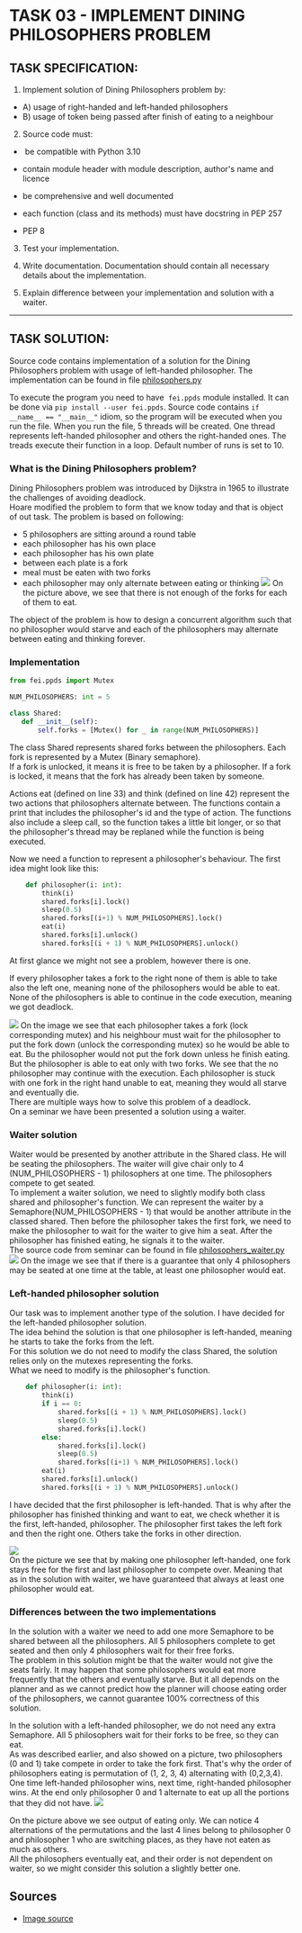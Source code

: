 # TASK 03 - IMPLEMENT DINING PHILOSOPHERS PROBLEM

## TASK SPECIFICATION:

1. Implement solution of Dining Philosophers problem by:
  - A) usage of right-handed and left-handed philosophers
  - B) usage of token being passed after finish of eating to a neighbour
2. Source code must:   
  
  -  be compatible with Python 3.10
    
  - contain module header with module description, author's name and licence
    
  - be comprehensive and well documented
    
  - each function (class and its methods) must have docstring in PEP 257
    
  - PEP 8
    
3. Test your implementation.
  
4. Write documentation. Documentation should contain all necessary details about the implementation.
  
5. Explain difference between your implementation and solution with a waiter.
  

---

## TASK SOLUTION:

Source code contains implementation of a solution for the Dining Philosophers problem with usage of left-handed philosopher. The implementation can be found in file [philosophers.py](https://github.com/AlzbetaFekiacova/Fekiacova_105061_feippds/blob/03/philosphers.py)

To execute the program you need to have  `fei.ppds` module installed. It can be done via `pip install --user fei.ppds`. Source code contains `if __name__ == "__main__"` idiom, so the program will be executed when you run the file. When you run the file, 5 threads will be created. One thread represents left-handed philosopher and others the right-handed ones. The treads execute their function in a loop. Default number of runs is set to 10.

### What is the Dining Philosophers problem?

Dining Philosophers problem was introduced by Dijkstra in 1965 to illustrate the challenges of avoiding deadlock.  
Hoare modified the problem to form that we know today and that is object of out task. The problem is based on following:

- 5 philosophers are sitting around a round table
- each philosopher has his own place
- each philosopher has his own plate
- between each plate is a fork
- meal must be eaten with two forks
- each philosopher may only alternate between eating or thinking
![](problem_img.png)
On the picture above, we see that there is not enough of the forks for each of them to eat.

The object of the problem is how to design a concurrent algorithm such that no philosopher would starve and each of the philosophers may alternate between eating and thinking forever.

### Implementation
```python
from fei.ppds import Mutex  

NUM_PHILOSOPHERS: int = 5  

class Shared:  
   def __init__(self):       
       self.forks = [Mutex() for _ in range(NUM_PHILOSOPHERS)]  
```

The class Shared represents shared forks between the philosophers. Each fork is represented by a Mutex (Binary semaphore).  
If a fork is unlocked, it means it is free to be taken by a philosopher. If a fork is locked, it means that the fork has already been taken by someone.

Actions eat (defined on line 33) and think (defined on line 42) represent the two actions that philosophers alternate between. The functions contain a print that includes the philosopher's id and the type of action. The functions also include a sleep call, so the function takes a little bit longer, or so that the philosopher's thread may be replaned while the function is being executed.

Now we need a function to represent a philosopher's behaviour. The first idea might look like this:

```python
    def philosopher(i: int):        
        think(i)  
        shared.forks[i].lock()        
        sleep(0.5)        
        shared.forks[(i+1) % NUM_PHILOSOPHERS].lock()        
        eat(i)        
        shared.forks[i].unlock()        
        shared.forks[(i + 1) % NUM_PHILOSOPHERS].unlock()  
```

At first glance we might not see a problem, however there is one.

If every philosopher takes a fork to the right none of them is able to take also the left one, meaning none of the philosophers would be able to eat. None of the philosophers is able to continue in the code execution, meaning we got deadlock.

![](problem_img_deadlock.png)
On the image we see that each philosopher takes a fork (lock corresponding mutex) and his neighbour must wait for the philosopher to put the fork down (unlock the corresponding mutex) so he would be able to eat. Bu the philosopher would not put the fork down unless he finish eating. But the philosopher is able to eat only with two forks. We see that the no philosopher may continue with the execution. Each philosopher is stuck with one fork in the right hand unable to eat, meaning they would all starve and eventually die.  
There are multiple ways how to solve this problem of a deadlock.  
On a seminar we have been presented a solution using a waiter.

### Waiter solution

Waiter would be presented by another attribute in the Shared class. He will be seating the philosophers. The waiter will give chair only to 4 (NUM_PHILOSOPHERS - 1) philosophers at one time. The philosophers compete to get seated.  
To implement a waiter solution, we need to slightly modify both class shared and philosopher's function. We can represent the waiter by a Semaphore(NUM_PHILOSOPHERS - 1) that would be another attribute in the classed shared. Then before the philosopher takes the first fork, we need to make the philosopher to wait for the waiter to give him a seat. After the philosopher has finished eating, he signals it to the waiter.  
The source code from seminar can be found in file [philosophers_waiter.py](https://github.com/AlzbetaFekiacova/Fekiacova_105061_feippds/blob/03/philosophers_waiter.py)  
![](problem_waiter_img.png)
On the image we see that if there is a guarantee that only 4 philosophers may be seated at one time at the table, at least one philosopher would eat.

### Left-handed philosopher solution

Our task was to implement another type of the solution. I have decided for the left-handed philosopher solution.  
The idea behind the solution is that one philosopher is left-handed, meaning he starts to take the forks from the left.  
For this solution we do not need to modify the class Shared, the solution relies only on the mutexes representing the forks.  
What we need to modify is the philosopher's function.

```python
    def philosopher(i: int):       
        think(i)  
        if i == 0:            
            shared.forks[(i + 1) % NUM_PHILOSOPHERS].lock()            
            sleep(0.5)            
            shared.forks[i].lock()        
        else:            
            shared.forks[i].lock()            
            sleep(0.5)            
            shared.forks[(i+1) % NUM_PHILOSOPHERS].lock()        
        eat(i)        
        shared.forks[i].unlock()        
        shared.forks[(i + 1) % NUM_PHILOSOPHERS].unlock()
```

I have decided that the first philosopher is left-handed. That is why after the philosopher has finished thinking and want to eat, we check whether it is the first, left-handed, philosopher. The philosopher first takes the left fork and then the right one. Others take the forks in other direction.

![](problem_lef-handed_img.png)  
On the picture we see that by making one philosopher left-handed, one fork stays free for the first and last philosopher to compete over. Meaning that as in the solution with waiter, we have guaranteed that always at least one philosopher would eat.

### Differences between the two implementations
In the solution with a waiter we need to add one more Semaphore to be shared between all the philosophers. All 5 philosophers complete to get seated and then only 4 philosophers wait for their free forks.  
The problem in this solution might be that the waiter would not give the seats fairly. It may happen that some philosophers would eat more frequently that the others and eventually starve. But it all depends on the planner and as we cannot predict how the planner will choose eating order of the philosophers, we cannot guarantee 100% correctness of this solution.

In the solution with a left-handed philosopher, we do not need any extra Semaphore. All 5 philosophers wait for their forks to be free, so they can eat.  
As was described earlier, and also showed on a picture, two philosophers (0 and 1) take compete in order to take the fork first. That's why the order of philosophers eating is permutation of (1, 2, 3, 4) alternating with (0,2,3,4). One time left-handed philosopher wins, next time, right-handed philosopher wins. At the end only philosopher 0 and 1 alternate to eat up all the portions that they did not have.
![](philosophers_output.png)


On the picture above we see output of eating only. We can notice 4 alternations of the permutations and the last 4 lines belong to philosopher 0 and philosopher 1 who are switching places, as they have not eaten as much as others.  
All the philosophers eventually eat, and their order is not dependent on waiter, so we might consider this solution a slightly better one.

## Sources
- [Image source](https://commons.wikimedia.org/w/index.php?curid=56559)